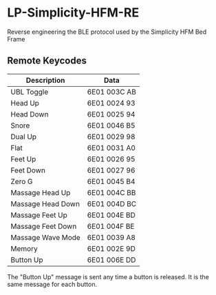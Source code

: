 # LP-Simplicity-HFM-RE
Reverse engineering the BLE protocol used by the Simplicity HFM Bed Frame


## Remote Keycodes

| Description | Data         |
| ----------- | -----------  |
| UBL Toggle  | 6E01 003C AB |
| Head Up     | 6E01 0024 93 |
| Head Down   | 6E01 0025 94 |
| Snore       | 6E01 0046 B5 |
| Dual Up     | 6E01 0029 98 |
| Flat        | 6E01 0031 A0 |
| Feet Up     | 6E01 0026 95 |
| Feet Down   | 6E01 0027 96 |
| Zero G      | 6E01 0045 B4 |
| Massage Head Up   | 6E01 004C BB |
| Massage Head Down | 6E01 004D BC |
| Massage Feet Up   | 6E01 004E BD |
| Massage Feet Down | 6E01 004F BE |
| Massage Wave Mode | 6E01 0039 A8 |
| Memory            | 6E01 002E 9D |
| Button Up         | 6E01 006E DD |


The "Button Up" message is sent any time a button is released. It is the same message for each button.